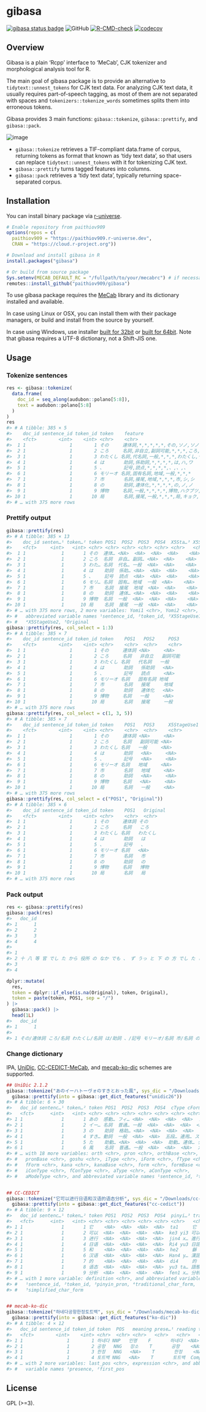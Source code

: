
<!-- README.md is generated from README.Rmd. Please edit that file -->

# gibasa

<!-- badges: start -->

[![gibasa status
badge](https://paithiov909.r-universe.dev/badges/gibasa)](https://paithiov909.r-universe.dev)
![GitHub](https://img.shields.io/github/license/paithiov909/gibasa)
[![R-CMD-check](https://github.com/paithiov909/gibasa/workflows/R-CMD-check/badge.svg)](https://github.com/paithiov909/gibasa/actions)
[![codecov](https://codecov.io/gh/paithiov909/gibasa/branch/main/graph/badge.svg)](https://codecov.io/gh/paithiov909/gibasa)
<!-- badges: end -->

## Overview

Gibasa is a plain ‘Rcpp’ interface to ‘MeCab’, CJK tokenizer and
morphological analysis tool for R.

The main goal of gibasa package is to provide an alternative to
`tidytext::unnest_tokens` for CJK text data. For analyzing CJK text
data, it usually requires part-of-speech tagging, as most of them are
not separated with spaces and `tokenizers::tokenize_words` sometimes
splits them into erroneous tokens.

Gibasa provides 3 main functions: `gibasa::tokenize`,
`gibasa::prettify`, and `gibasa::pack`.

![image](man/figures/tidytext_fig5_1_mod.drawio.png)

- `gibasa::tokenize` retrieves a TIF-compliant data.frame of corpus,
  returning tokens as format that known as ‘tidy text data’, so that
  users can replace `tidytext::unnest_tokens` with it for tokenizing CJK
  text.
- `gibasa::prettify` turns tagged features into columns.
- `gibasa::pack` retrieves a ‘tidy text data’, typically returning
  space-separated corpus.

## Installation

You can install binary package via
[r-universe](https://paithiov909.r-universe.dev/ui#package:gibasa).

``` r
# Enable repository from paithiov909
options(repos = c(
  paithiov909 = "https://paithiov909.r-universe.dev",
  CRAN = "https://cloud.r-project.org"))

# Download and install gibasa in R
install.packages("gibasa")

# Or build from source package
Sys.setenv(MECAB_DEFAULT_RC = "/fullpath/to/your/mecabrc") # if necessary
remotes::install_github("paithiov909/gibasa")
```

To use gibasa package requires the
[MeCab](https://taku910.github.io/mecab/) library and its dictionary
installed and available.

In case using Linux or OSX, you can install them with their package
managers, or build and install from the source by yourself.

In case using Windows, use installer [built for
32bit](https://drive.google.com/uc?export=download&id=0B4y35FiV1wh7WElGUGt6ejlpVXc)
or [built for
64bit](https://github.com/ikegami-yukino/mecab/releases/tag/v0.996.2).
Note that gibasa requires a UTF-8 dictionary, not a Shift-JIS one.

## Usage

### Tokenize sentences

``` r
res <- gibasa::tokenize(
  data.frame(
    doc_id = seq_along(audubon::polano[5:8]),
    text = audubon::polano[5:8]
  )
)
res
#> # A tibble: 385 × 5
#>    doc_id sentence_id token_id token    feature                                 
#>    <fct>        <int>    <int> <chr>    <chr>                                   
#>  1 1                1        1 その     連体詞,*,*,*,*,*,その,ソノ,ソノ         
#>  2 1                1        2 ころ     名詞,非自立,副詞可能,*,*,*,ころ,コロ,コ…
#>  3 1                1        3 わたくし 名詞,代名詞,一般,*,*,*,わたくし,ワタク… 
#>  4 1                1        4 は       助詞,係助詞,*,*,*,*,は,ハ,ワ            
#>  5 1                1        5 、       記号,読点,*,*,*,*,、,、,、              
#>  6 1                1        6 モリーオ 名詞,固有名詞,地域,一般,*,*,*           
#>  7 1                1        7 市       名詞,接尾,地域,*,*,*,市,シ,シ           
#>  8 1                1        8 の       助詞,連体化,*,*,*,*,の,ノ,ノ            
#>  9 1                1        9 博物     名詞,一般,*,*,*,*,博物,ハクブツ,ハクブツ
#> 10 1                1       10 局       名詞,接尾,一般,*,*,*,局,キョク,キョク   
#> # … with 375 more rows
```

### Prettify output

``` r
gibasa::prettify(res)
#> # A tibble: 385 × 13
#>    doc_id senten…¹ token…² token POS1  POS2  POS3  POS4  X5Sta…³ X5Sta…⁴ Origi…⁵
#>    <fct>     <int>   <int> <chr> <chr> <chr> <chr> <chr> <chr>   <chr>   <chr>  
#>  1 1             1       1 その  連体… <NA>  <NA>  <NA>  <NA>    <NA>    その   
#>  2 1             1       2 ころ  名詞  非自… 副詞… <NA>  <NA>    <NA>    ころ   
#>  3 1             1       3 わた… 名詞  代名… 一般  <NA>  <NA>    <NA>    わたく…
#>  4 1             1       4 は    助詞  係助… <NA>  <NA>  <NA>    <NA>    は     
#>  5 1             1       5 、    記号  読点  <NA>  <NA>  <NA>    <NA>    、     
#>  6 1             1       6 モリ… 名詞  固有… 地域  一般  <NA>    <NA>    <NA>   
#>  7 1             1       7 市    名詞  接尾  地域  <NA>  <NA>    <NA>    市     
#>  8 1             1       8 の    助詞  連体… <NA>  <NA>  <NA>    <NA>    の     
#>  9 1             1       9 博物  名詞  一般  <NA>  <NA>  <NA>    <NA>    博物   
#> 10 1             1      10 局    名詞  接尾  一般  <NA>  <NA>    <NA>    局     
#> # … with 375 more rows, 2 more variables: Yomi1 <chr>, Yomi2 <chr>, and
#> #   abbreviated variable names ¹​sentence_id, ²​token_id, ³​X5StageUse1,
#> #   ⁴​X5StageUse2, ⁵​Original
gibasa::prettify(res, col_select = 1:3)
#> # A tibble: 385 × 7
#>    doc_id sentence_id token_id token    POS1   POS2     POS3    
#>    <fct>        <int>    <int> <chr>    <chr>  <chr>    <chr>   
#>  1 1                1        1 その     連体詞 <NA>     <NA>    
#>  2 1                1        2 ころ     名詞   非自立   副詞可能
#>  3 1                1        3 わたくし 名詞   代名詞   一般    
#>  4 1                1        4 は       助詞   係助詞   <NA>    
#>  5 1                1        5 、       記号   読点     <NA>    
#>  6 1                1        6 モリーオ 名詞   固有名詞 地域    
#>  7 1                1        7 市       名詞   接尾     地域    
#>  8 1                1        8 の       助詞   連体化   <NA>    
#>  9 1                1        9 博物     名詞   一般     <NA>    
#> 10 1                1       10 局       名詞   接尾     一般    
#> # … with 375 more rows
gibasa::prettify(res, col_select = c(1, 3, 5))
#> # A tibble: 385 × 7
#>    doc_id sentence_id token_id token    POS1   POS3     X5StageUse1
#>    <fct>        <int>    <int> <chr>    <chr>  <chr>    <chr>      
#>  1 1                1        1 その     連体詞 <NA>     <NA>       
#>  2 1                1        2 ころ     名詞   副詞可能 <NA>       
#>  3 1                1        3 わたくし 名詞   一般     <NA>       
#>  4 1                1        4 は       助詞   <NA>     <NA>       
#>  5 1                1        5 、       記号   <NA>     <NA>       
#>  6 1                1        6 モリーオ 名詞   地域     <NA>       
#>  7 1                1        7 市       名詞   地域     <NA>       
#>  8 1                1        8 の       助詞   <NA>     <NA>       
#>  9 1                1        9 博物     名詞   <NA>     <NA>       
#> 10 1                1       10 局       名詞   一般     <NA>       
#> # … with 375 more rows
gibasa::prettify(res, col_select = c("POS1", "Original"))
#> # A tibble: 385 × 6
#>    doc_id sentence_id token_id token    POS1   Original
#>    <fct>        <int>    <int> <chr>    <chr>  <chr>   
#>  1 1                1        1 その     連体詞 その    
#>  2 1                1        2 ころ     名詞   ころ    
#>  3 1                1        3 わたくし 名詞   わたくし
#>  4 1                1        4 は       助詞   は      
#>  5 1                1        5 、       記号   、      
#>  6 1                1        6 モリーオ 名詞   <NA>    
#>  7 1                1        7 市       名詞   市      
#>  8 1                1        8 の       助詞   の      
#>  9 1                1        9 博物     名詞   博物    
#> 10 1                1       10 局       名詞   局      
#> # … with 375 more rows
```

### Pack output

``` r
res <- gibasa::prettify(res)
gibasa::pack(res)
#>   doc_id
#> 1      1
#> 2      2
#> 3      3
#> 4      4
#>                                                                                                                                                                                                                                                                                                                                                                                                                                                                                                                                                                                                                                                                                                                                                                                                                                                                                                                                                                                                                                             text
#> 1                                                                                                                                                                                                                                                                                                                                                                                                                                                                                                                                                                                                                                                                                                                                                                                                                                                                                                                                                                     その ころ わたくし は 、 モリーオ 市 の 博物 局 に 勤め て 居り まし た 。
#> 2 十 八 等 官 でし た から 役所 の なか でも 、 ず うっ と 下 の 方 でし た し 俸給 も ほんの わずか でし た が 、 受持ち が 標本 の 採集 や 整理 で 生れ 付き 好き な こと でし た から 、 わたくし は 毎日 ずいぶん 愉快 に はたらき まし た 。 殊に その ころ 、 モリーオ 市 で は 競馬 場 を 植物 園 に 拵え 直す と いう ので 、 その 景色 の いい まわり に アカシヤ を 植え込ん だ 広い 地面 が 、 切符 売場 や 信号 所 の 建物 の つい た まま 、 わたくし ども の 役所 の 方 へ まわっ て 来 た もの です から 、 わたくし は すぐ 宿直 という 名前 で 月賦 で 買っ た 小さな 蓄音器 と 二 十 枚 ばかり の レコード を もっ て 、 その 番小屋 に ひとり 住む こと に なり まし た 。 わたくし は そこ の 馬 を 置く 場所 に 板 で 小さな し きい を つけ て 一疋 の 山羊 を 飼い まし た 。 毎朝 その 乳 を しぼっ て つめたい パン を ひたし て た べ 、 それ から 黒い 革 の かばん へ すこし の 書類 や 雑誌 を 入れ 、 靴 も きれい に みがき 、 並木 の ポプラ の 影法師 を 大股 にわたって 市 の 役所 へ 出 て 行く の でし た 。
#> 3                                                                                                                                                                                                                                                                                                                                                                                                                                                                                                                                                                                                                                                                                                                                                                                                                                                                          あの イーハトーヴォ の すきとおっ た 風 、 夏 で も 底 に 冷た さ を もつ 青い そら 、 うつくしい 森 で 飾ら れ た モリーオ 市 、 郊外 の ぎらぎら ひかる 草 の 波 。
#> 4                                                                                                                                                                                                                                                                                                                                                                                                                                                                                                                                           また その なか で いっしょ に なっ た たくさん の ひと たち 、 ファゼーロ と ロザーロ 、 羊 飼 の ミーロ や 、 顔 の 赤い こども たち 、 地主 の テーモ 、 山猫 博士 の ボーガント・デストゥパーゴ など 、 いま この 暗い 巨 き な 石 の 建物 の なか で 考え て いる と 、 みんな むかし 風 の なつかしい 青い 幻 燈 の よう に 思わ れ ます 。 で は 、 わたくし は いつか の 小さな み だし を つけ ながら 、 しずか に あの 年 の イーハトーヴォ の 五月 から 十月 まで を 書きつけ ましょ う 。

dplyr::mutate(
  res,
  token = dplyr::if_else(is.na(Original), token, Original),
  token = paste(token, POS1, sep = "/")
) |>
  gibasa::pack() |>
  head(1L)
#>   doc_id
#> 1      1
#>                                                                                                                                                                      text
#> 1 その/連体詞 ころ/名詞 わたくし/名詞 は/助詞 、/記号 モリーオ/名詞 市/名詞 の/助詞 博物/名詞 局/名詞 に/助詞 勤める/動詞 て/助詞 居る/動詞 ます/助動詞 た/助動詞 。/記号
```

### Change dictionary

IPA, [UniDic](https://clrd.ninjal.ac.jp/unidic/),
[CC-CEDICT-MeCab](https://github.com/ueda-keisuke/CC-CEDICT-MeCab), and
[mecab-ko-dic](https://bitbucket.org/eunjeon/mecab-ko-dic/src/master/)
schemes are supported.

``` r
## UniDic 2.1.2
gibasa::tokenize("あのイーハトーヴォのすきとおった風", sys_dic = "/Downloads/unidic-lite") |>
  gibasa::prettify(into = gibasa::get_dict_features("unidic26"))
#> # A tibble: 6 × 30
#>   doc_id sentenc…¹ token…² token POS1  POS2  POS3  POS4  cType cForm lForm lemma
#>   <fct>      <int>   <int> <chr> <chr> <chr> <chr> <chr> <chr> <chr> <chr> <chr>
#> 1 1              1       1 あの  感動… フィ… <NA>  <NA>  <NA>  <NA>  アノ  あの 
#> 2 1              1       2 イー… 名詞  普通… 一般  <NA>  <NA>  <NA>  <NA>  <NA> 
#> 3 1              1       3 の    助詞  格助… <NA>  <NA>  <NA>  <NA>  ノ    の   
#> 4 1              1       4 すき… 動詞  一般  <NA>  <NA>  五段… 連用… スキ… 透き…
#> 5 1              1       5 た    助動… <NA>  <NA>  <NA>  助動… 連体… タ    た   
#> 6 1              1       6 風    名詞  普通… 一般  <NA>  <NA>  <NA>  カゼ  風   
#> # … with 18 more variables: orth <chr>, pron <chr>, orthBase <chr>,
#> #   pronBase <chr>, goshu <chr>, iType <chr>, iForm <chr>, fType <chr>,
#> #   fForm <chr>, kana <chr>, kanaBase <chr>, form <chr>, formBase <chr>,
#> #   iConType <chr>, fConType <chr>, aType <chr>, aConType <chr>,
#> #   aModeType <chr>, and abbreviated variable names ¹​sentence_id, ²​token_id


## CC-CEDICT
gibasa::tokenize("它可以进行日语和汉语的语态分析", sys_dic = "/Downloads/cc-cedict") |> 
  gibasa::prettify(into = gibasa::get_dict_features("cc-cedict"))
#> # A tibble: 9 × 12
#>   doc_id sentenc…¹ token…² token POS1  POS2  POS3  POS4  pinyi…³ tradi…⁴ simpl…⁵
#>   <fct>      <int>   <int> <chr> <chr> <chr> <chr> <chr> <chr>   <chr>   <chr>  
#> 1 1              1       1 它    <NA>  <NA>  <NA>  <NA>  ta1     它      它     
#> 2 1              1       2 可以  <NA>  <NA>  <NA>  <NA>  ke3 yi3 可以    可以   
#> 3 1              1       3 进行  <NA>  <NA>  <NA>  <NA>  jin4 x… 進行    进行   
#> 4 1              1       4 日语  <NA>  <NA>  <NA>  <NA>  Ri4 yu3 日語    日语   
#> 5 1              1       5 和    <NA>  <NA>  <NA>  <NA>  he2     龢      和     
#> 6 1              1       6 汉语  <NA>  <NA>  <NA>  <NA>  Han4 y… 漢語    汉语   
#> 7 1              1       7 的    <NA>  <NA>  <NA>  <NA>  di4     的      的     
#> 8 1              1       8 语态  <NA>  <NA>  <NA>  <NA>  yu3 ta… 語態    语态   
#> 9 1              1       9 分析  <NA>  <NA>  <NA>  <NA>  fen1 x… 分析    分析   
#> # … with 1 more variable: definition <chr>, and abbreviated variable names
#> #   ¹​sentence_id, ²​token_id, ³​pinyin_pron, ⁴​traditional_char_form,
#> #   ⁵​simplified_char_form


## mecab-ko-dic
gibasa::tokenize("하네다공항한정토트백", sys_dic = "/Downloads/mecab-ko-dic") |> 
  gibasa::prettify(into = gibasa::get_dict_features("ko-dic"))
#> # A tibble: 4 × 12
#>   doc_id sentence_id token_id token  POS   meaning prese…¹ reading type  first…²
#>   <fct>        <int>    <int> <chr>  <chr> <chr>   <chr>   <chr>   <chr> <chr>  
#> 1 1                1        1 하네다 NNP   인명    F       하네다  <NA>  <NA>   
#> 2 1                1        2 공항   NNG   장소    T       공항    <NA>  <NA>   
#> 3 1                1        3 한정   NNG   <NA>    T       한정    <NA>  <NA>   
#> 4 1                1        4 토트백 NNG   <NA>    T       토트백  Comp… <NA>   
#> # … with 2 more variables: last_pos <chr>, expression <chr>, and abbreviated
#> #   variable names ¹​presence, ²​first_pos
```

## License

GPL (\>=3).

